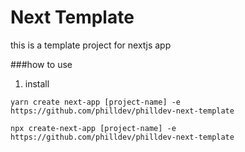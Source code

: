 # Next Template

this is a template project for nextjs app

###how to use

1. install

```
yarn create next-app [project-name] -e https://github.com/philldev/philldev-next-template
```

```
npx create-next-app [project-name] -e https://github.com/philldev/philldev-next-template
```
